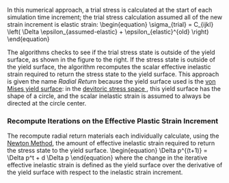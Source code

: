 In this numerical approach, a trial stress is calculated at the start of each simulation time
increment; the trial stress calculation assumed all of the new strain increment is elastic strain:
\begin{equation}
\sigma_{trial} = C_{ijkl} \left( \Delta \epsilon_{assumed-elastic} + \epsilon_{elastic}^{old} \right)
\end{equation}

The algorithms checks to see if the trial stress state is outside of the yield surface, as shown in
the figure to the right. If the stress state is outside of the yield surface, the algorithm
recomputes the scalar effective inelastic strain required to return the stress state to the yield
surface. This approach is given the name _Radial Return_ because the yield surface used is the
[von Mises yield surface](https://en.wikipedia.org/wiki/Von_Mises_yield_criterion): in the
[devitoric stress space ](https://en.wikipedia.org/wiki/Cauchy_stress_tensor#Stress_deviator_tensor),
this yield surface has the shape of a circle, and the scalar inelastic strain is assumed to always be
directed at the circle center.

### Recompute Iterations on the Effective Plastic Strain Increment

The recompute radial return materials each individually calculate, using the
[Newton Method](http://mathworld.wolfram.com/NewtonsMethod.html), the amount of effective inelastic
strain
required to return the stress state to the yield surface.
\begin{equation}
\Delta p^{(t+1)} = \Delta p^t + d \Delta p
\end{equation}
where the change in the iterative effective inelastic strain is defined as the yield surface over the
derivative of the yield surface with respect to the inelastic strain increment.
